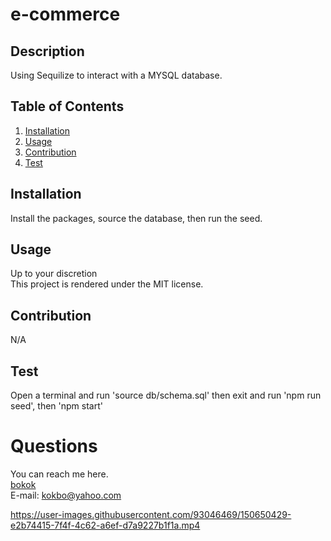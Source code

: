 # e-commerce

  ## Description 
  Using Sequilize to interact with a MYSQL database.

  ## Table of Contents
  1. [Installation](#Installation)
  2. [Usage](#Usage)
  3. [Contribution](#Contribution)
  4. [Test](#Test)

  ## Installation
  Install the packages, source the database, then run the seed.

  ## Usage 
  Up to your discretion<br>
  This project is rendered under the MIT license.

  ## Contribution
  N/A

  ## Test
  Open a terminal and run 'source db/schema.sql' then exit and run 'npm run seed', then 'npm start'

  
  # Questions
   You can reach me here.<br>
   [bokok](github.com/bokok)<br>
   E-mail: <kokbo@yahoo.com>


https://user-images.githubusercontent.com/93046469/150650429-e2b74415-7f4f-4c62-a6ef-d7a9227b1f1a.mp4

